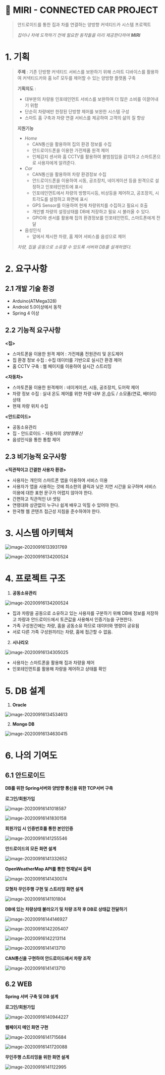 # :fist_oncoming: MIRI - CONNECTED CAR PROJECT

> 안드로이드를 통한 집과 차를 연결하는 양방향 커넥티드카 시스템 프로젝트
>
> *집이나 차에 도착하기 전에 필요한 동작들을 미리 제공한다하여 **MIRI***

# 1. 기획

> **주제** : 기존 단방향 커넥티드 서비스를 보완하기 위해 스마트 디바이스를 활용하여 커넥티드카와 홈 IoT 모두를 제어할 수 있는 양방향 플랫폼 구축
>
> **기획의도** : 
>
> - 대부분의 차량용 인포테인먼트 서비스를 보완하여 더 많은 소비를 이끌어내기 위함
> - 단순히 차량에만 한정된 단방향 제어를 보완한 시스템 구성
> - 스마트 홈 구축과 차량 연결 서비스를 제공하여 고객의 삶의 질 향상
>
> **지원기능**
>
> - *Home*
>   - CAN통신을 활용하여 집의 환경 정보를 수집
>   - 안드로이드폰을 이용한 가전제품 원격 제어
>   - 인체감지 센서와 홈 CCTV를 활용하여 불범침입을 감지하고 스마트폰으로 사용자에게 알려준다.
> - *Car*
>   - CAN통신을 활용하여 차량 환경정보 수집
>   - 안드로이드폰을 이용하여 시동, 공조장치, 네이게이션 등을 원격으로 설정하고 인포테인먼트에 표시
>   - 인포테인먼트에서 차량의 방향지시등, 비상등을 제어하고, 공조장치, 시트각도를 설정하고 화면에 표시
>   - GPS Sensor를 이용하여 현재 차량위치를 수집하고 필요시 호출
>   - 개인별 차량의 설정상태를 DB에 저장하고 필요 시 불러올 수 있다.
>   - GPIO와 센서를 활용해 집의 환경정보를 인포테인먼트, 스마트폰에게 전달
> - 음성인식
>   - 앞에서 제시한 차량, 홈 제어 서비스를 음성으로 제어
>
> *차량, 집을 공동으로 소유할 수 있도록 서버와 DB를 설계하였다.*

# 2. 요구사항

## 2.1 개발 기술 환경

- Arduino(ATMega328)
- Android 5.0이상에서 동작
- Spring 4 이상

## 2.2 기능적 요구사항

**<집>**

- 스마트폰을 이용한 원격 제어 : 가전제품 전원관리 및 온도제어
- 집 환경 정보 수집 : 수집 데이터를 기반으로 실시간 환경 제어
- 홈 CCTV 구축 : 웹 페이지를 이용하여 실시간 스트리밍

**<자동차>**

- 스마토픈올 이용한 원격제어 : 네이게이션, 시동, 공조장치, 도어락 제어
- 차량 정보 수집 : 실내 온도 제어를 위한 차량 내부 온,습도 / 소모품(연료, 배터리) 상태
- 현재 차량 위치 수집

**<안드로이드>**

- 공동소유관리
- 집 - 안드로이드 - 자동차의 *양방향통신*
- 음성인식을 통한 통합 제어

## 2.3 비기능적 요구사항

**<직관적이고 간결한 사용자 환경>**

- 사용자는 개인의 스마트폰 앱을 이용하여 서비스 이용
- 사용자가 앱을 사용하는 것에 최소한의 클릭과 낮은 지연 시간을 요구하며 서비스 이용에 대한 표현 문구가 어렵지 않아야 한다.
- 간편하고 직관적인 UI 셋팅
- 연령대와 상관없이 누구나 쉽게 배우고 익힐 수 있어야 한다.
- 한국형 웹 콘텐츠 접근성 지침을 준수하여야 한다.

# 3. 시스템 아키텍쳐

![image-20200916133931769](https://user-images.githubusercontent.com/58545240/93296287-dfc81200-f829-11ea-8642-5d2a75ad65fa.png)

![image-20200916134200524](https://user-images.githubusercontent.com/58545240/93296299-e48cc600-f829-11ea-88bc-b93cfc42871b.png)

# 4. 프로젝트 구조

1. **공동소유관리**

![image-20200916134200524](https://user-images.githubusercontent.com/58545240/93296396-0ede8380-f82a-11ea-928c-d7757b9bdac0.png)

- 집과 차량을 공동으로 소유하고 있는 사용자를 구분하기 위해 DB에 정보를 저장하고 차량과 안드로이드에서 토큰값을 사용해서 인증기능을 구현한다.
- 가족 구성원간에는 차량, 홈을 공동소유 하므로 데이터와 명령이 공유됨
- 서로 다른 가족 구성원끼리는 차량, 홈에 접근할 수 없음.

2. **시나리오**

![image-20200916134305025](https://user-images.githubusercontent.com/58545240/93296346-fc644a00-f829-11ea-848e-a25a9b5be832.png)

- 사용자는 스마트폰을 활용해 집과 차량을 제어
- 인포테인먼트를 활용해 차량을 제어하고 상태를 확인

# 5. DB 설계

1. **Oracle**

![image-20200916134534613](https://user-images.githubusercontent.com/58545240/93296365-025a2b00-f82a-11ea-836d-528f7cef38b9.png)

2. **Mongo DB**

![image-20200916134630415](https://user-images.githubusercontent.com/58545240/93296377-06864880-f82a-11ea-927d-eca1427faf39.png)

# 6. 나의 기여도

## 6.1 안드로이드

**DB를 위한 Spring서버와 양방향 통신을 위한 TCP서버 구축**

**로그인/회원가입**

![image-20200916141018587](https://user-images.githubusercontent.com/58545240/93296421-2158bd00-f82a-11ea-9ae3-890bb46e1f5d.png)

![image-20200916141830158](https://user-images.githubusercontent.com/58545240/93296427-26b60780-f82a-11ea-9140-ab1c75d21c3e.png)

**회원가입 시 인증번호를 통한 본인인증**

![image-20200916141255546](https://user-images.githubusercontent.com/58545240/93296435-2d447f00-f82a-11ea-94e3-16c17a9f0082.png)

**안드로이드의 모든 화면 설계**

![image-20200916141332652](https://user-images.githubusercontent.com/58545240/93296447-333a6000-f82a-11ea-8be4-df17339aad74.png)

**OpenWeatherMap API를 통한 현재날씨 출력**

![image-20200916141430074](https://user-images.githubusercontent.com/58545240/93296462-39304100-f82a-11ea-81b0-9e3c55e70f7a.png)

**모형차 무인주행 구현 및 스트리밍 화면 설계**

![image-20200916141101804](https://user-images.githubusercontent.com/58545240/93296477-43523f80-f82a-11ea-8e5b-30e136bb187d.png)

**DB에 있는 차량상태 불러오기 및 차량 조작 후 DB로 상태값 전달하기**

![image-20200916144146927](https://user-images.githubusercontent.com/58545240/93296817-f7ec6100-f82a-11ea-8711-e414a1830fe2.png)

![image-20200916142205407](https://user-images.githubusercontent.com/58545240/93296490-4baa7a80-f82a-11ea-85f0-a87b0a1f39b3.png)

![image-20200916142213114](https://user-images.githubusercontent.com/58545240/93296527-5f55e100-f82a-11ea-979c-f5f6b312ffd0.png)

![image-20200916141413710](https://user-images.githubusercontent.com/58545240/93296497-506f2e80-f82a-11ea-9de7-d461d499f275.png)

**CAN통신을 구현하여 안드로이드에서 차량 조작**

![image-20200916141413710](https://user-images.githubusercontent.com/58545240/93296578-798fbf00-f82a-11ea-8fb6-85a697ae9e9e.png)

## 6.2 WEB

**Spring 서버 구축 및 DB 설계**

**로그인/회원가입**

![image-20200916140944227](https://user-images.githubusercontent.com/58545240/93296600-844a5400-f82a-11ea-849a-a8d0991cd880.png)

**웹페이지 메인 화면 구현**

![image-20200916141715684](https://user-images.githubusercontent.com/58545240/93296612-890f0800-f82a-11ea-8a0e-78e930b5987d.png)

![image-20200916141720088](https://user-images.githubusercontent.com/58545240/93296620-8d3b2580-f82a-11ea-88bc-1d649e81f7d8.png)

**무인주행 스트리밍을 위한 화면 설계**

![image-20200916141122995](https://user-images.githubusercontent.com/58545240/93296632-93310680-f82a-11ea-8792-d19f2440be87.png)

